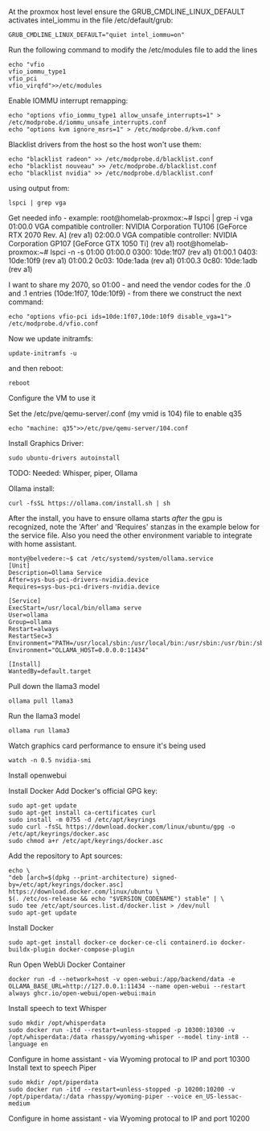At the proxmox host level ensure the GRUB_CMDLINE_LINUX_DEFAULT activates intel_iommu in the file /etc/default/grub:
```
GRUB_CMDLINE_LINUX_DEFAULT="quiet intel_iommu=on"
```

Run the following command to modify the /etc/modules file to add the lines
```
echo "vfio
vfio_iommu_type1
vfio_pci
vfio_virqfd">>/etc/modules
```

Enable IOMMU interrupt remapping:
```
echo "options vfio_iommu_type1 allow_unsafe_interrupts=1" > /etc/modprobe.d/iommu_unsafe_interrupts.conf
echo "options kvm ignore_msrs=1" > /etc/modprobe.d/kvm.conf
```

Blacklist drivers from the host so the host won't use them:
```
echo "blacklist radeon" >> /etc/modprobe.d/blacklist.conf
echo "blacklist nouveau" >> /etc/modprobe.d/blacklist.conf
echo "blacklist nvidia" >> /etc/modprobe.d/blacklist.conf
```
using output from:
```
lspci | grep vga
```
Get needed info - example:
root@homelab-proxmox:~# lspci | grep -i vga
01:00.0 VGA compatible controller: NVIDIA Corporation TU106 [GeForce RTX 2070 Rev. A] (rev a1)
02:00.0 VGA compatible controller: NVIDIA Corporation GP107 [GeForce GTX 1050 Ti] (rev a1)
root@homelab-proxmox:~# lspci -n -s 01:00
01:00.0 0300: 10de:1f07 (rev a1)
01:00.1 0403: 10de:10f9 (rev a1)
01:00.2 0c03: 10de:1ada (rev a1)
01:00.3 0c80: 10de:1adb (rev a1)


I want to share my 2070, so 01:00 - and need the vendor codes for the .0 and .1 entries (10de:1f07, 10de:10f9) - from there we construct the next command:
```
echo "options vfio-pci ids=10de:1f07,10de:10f9 disable_vga=1"> /etc/modprobe.d/vfio.conf
```
Now we update initramfs:
```
update-initramfs -u
```
and then reboot:
```
reboot
```

Configure the VM to use it

Set the /etc/pve/qemu-server/<vmid>.conf (my vmid is 104) file to enable q35
```
echo "machine: q35">>/etc/pve/qemu-server/104.conf
```
Install Graphics Driver:
```
sudo ubuntu-drivers autoinstall
```

TODO: Needed: Whisper, piper, Ollama

Ollama install:
```
curl -fsSL https://ollama.com/install.sh | sh
```
After the install, you have to ensure ollama starts *after* the gpu is recognized, note the 'After' and 'Requires' stanzas in the example below for the service file. Also you need the other environment variable to integrate with home assistant.
```
monty@belvedere:~$ cat /etc/systemd/system/ollama.service
[Unit]
Description=Ollama Service
After=sys-bus-pci-drivers-nvidia.device
Requires=sys-bus-pci-drivers-nvidia.device

[Service]
ExecStart=/usr/local/bin/ollama serve
User=ollama
Group=ollama
Restart=always
RestartSec=3
Environment="PATH=/usr/local/sbin:/usr/local/bin:/usr/sbin:/usr/bin:/sbin:/bin:/usr/games:/usr/local/games:/snap/bin"
Environment="OLLAMA_HOST=0.0.0.0:11434"

[Install]
WantedBy=default.target
```
Pull down the llama3 model
```
ollama pull llama3
```
Run the llama3 model
```
ollama run llama3
```
Watch graphics card performance to ensure it's being used
```
watch -n 0.5 nvidia-smi
```
Install openwebui

Install Docker
 Add Docker's official GPG key:
```
sudo apt-get update
sudo apt-get install ca-certificates curl
sudo install -m 0755 -d /etc/apt/keyrings
sudo curl -fsSL https://download.docker.com/linux/ubuntu/gpg -o /etc/apt/keyrings/docker.asc
sudo chmod a+r /etc/apt/keyrings/docker.asc
```
Add the repository to Apt sources:
```
echo \
"deb [arch=$(dpkg --print-architecture) signed-by=/etc/apt/keyrings/docker.asc] https://download.docker.com/linux/ubuntu \
$(. /etc/os-release && echo "$VERSION_CODENAME") stable" | \
sudo tee /etc/apt/sources.list.d/docker.list > /dev/null
sudo apt-get update
```
Install Docker
```
sudo apt-get install docker-ce docker-ce-cli containerd.io docker-buildx-plugin docker-compose-plugin
```
Run Open WebUi Docker Container
```
docker run -d --network=host -v open-webui:/app/backend/data -e OLLAMA_BASE_URL=http://127.0.0.1:11434 --name open-webui --restart always ghcr.io/open-webui/open-webui:main
```
Install speech to text Whisper
```
sudo mkdir /opt/whisperdata
sudo docker run -itd --restart=unless-stopped -p 10300:10300 -v /opt/whisperdata:/data rhasspy/wyoming-whisper --model tiny-int8 --language en
```
Configure in home assistant - via Wyoming protocal to IP and port 10300
Install text to speech Piper
```
sudo mkdir /opt/piperdata
sudo docker run -itd --restart=unless-stopped -p 10200:10200 -v /opt/piperdata/:/data rhasspy/wyoming-piper --voice en_US-lessac-medium
```
Configure in home assistant - via Wyoming protocal to IP and port 10200


